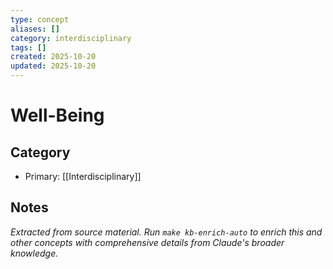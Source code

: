```yaml
---
type: concept
aliases: []
category: interdisciplinary
tags: []
created: 2025-10-20
updated: 2025-10-20
---
```


# Well-Being

## Category

- Primary: [[Interdisciplinary]]

## Notes

*Extracted from source material. Run `make kb-enrich-auto` to enrich this and other concepts with comprehensive details from Claude's broader knowledge.*
